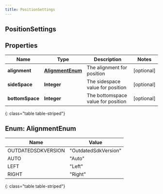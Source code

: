 ```yaml
---
title: PositionSettings
---
```

## PositionSettings


## Properties

| Name | Type | Description | Notes |
| ------------ | ------------- | ------------- | ------------- |
| **alignment** | [**AlignmentEnum**](#AlignmentEnum)<!----> | The alignment for position |  [optional] |
| **sideSpace** | <!----><!---->**Integer**<!----> | The sidespace value for position |  [optional] |
| **bottomSpace** | <!----><!---->**Integer**<!----> | The bottomspace value for position |  [optional] |
{: class="table table-striped"}


<a name="AlignmentEnum"></a>

## Enum: AlignmentEnum

| Name | Value |
| ---- | ----- |
| OUTDATEDSDKVERSION | &quot;OutdatedSdkVersion&quot; |
| AUTO | &quot;Auto&quot; |
| LEFT | &quot;Left&quot; |
| RIGHT | &quot;Right&quot; |
{: class="table table-striped"}



